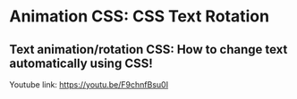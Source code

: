 # Animation CSS: CSS Text Rotation
## Text animation/rotation CSS: How to change text automatically using CSS!

Youtube link: https://youtu.be/F9chnfBsu0I
